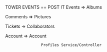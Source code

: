 TOWER EVENTS  ==  POST IT
Events  =>  Albums

Comments => Pictures

Tickets =>  Collaborators

Account =>  Account

                    Profiles Service/Controller